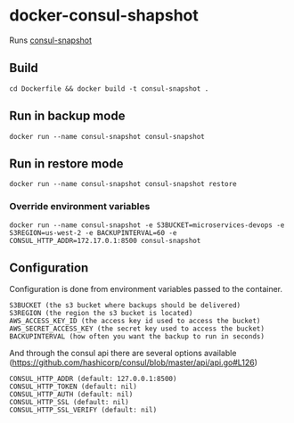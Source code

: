 # docker-consul-shapshot
Runs [consul-snapshot](https://github.com/pshima/consul-snapshot)

## Build
`cd Dockerfile && docker build -t consul-snapshot .`

## Run in backup mode
`docker run --name consul-snapshot consul-snapshot`

## Run in restore mode
`docker run --name consul-snapshot consul-snapshot restore`

### Override environment variables
`docker run --name consul-snapshot -e S3BUCKET=microservices-devops -e S3REGION=us-west-2 -e BACKUPINTERVAL=60 -e CONSUL_HTTP_ADDR=172.17.0.1:8500 consul-snapshot`

## Configuration 
Configuration is done from environment variables passed to the container.

    S3BUCKET (the s3 bucket where backups should be delivered)
    S3REGION (the region the s3 bucket is located)
    AWS_ACCESS_KEY_ID (the access key id used to access the bucket)
    AWS_SECRET_ACCESS_KEY (the secret key used to access the bucket)
    BACKUPINTERVAL (how often you want the backup to run in seconds)

And through the consul api there are several options available (https://github.com/hashicorp/consul/blob/master/api/api.go#L126)

    CONSUL_HTTP_ADDR (default: 127.0.0.1:8500)
    CONSUL_HTTP_TOKEN (default: nil)
    CONSUL_HTTP_AUTH (default: nil)
    CONSUL_HTTP_SSL (default: nil)
    CONSUL_HTTP_SSL_VERIFY (default: nil)
